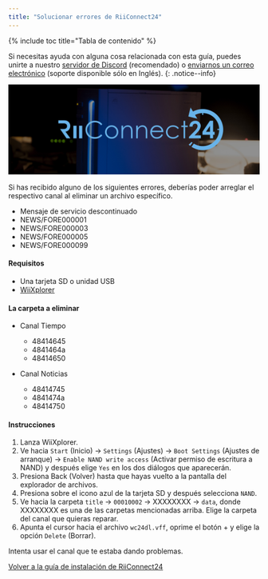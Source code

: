 ```yaml
---
title: "Solucionar errores de RiiConnect24"
---
```


{% include toc title="Tabla de contenido" %}

Si necesitas ayuda con alguna cosa relacionada con esta guía, puedes unirte a nuestro [servidor de Discord](https://discord.gg/b4Y7jfD) (recomendado) o [enviarnos un correo electrónico](mailto:support@riiconnect24.net) (soporte disponible sólo en Inglés).
{: .notice--info}

![Logotipo de RiiConnect24](/images/WiiRC24Logo.jpg)

Si has recibido alguno de los siguientes errores, deberías poder arreglar el respectivo canal al eliminar un archivo específico.

+ Mensaje de servicio descontinuado
+ NEWS/FORE000001
+ NEWS/FORE000003
+ NEWS/FORE000005
+ NEWS/FORE000099

#### Requisitos
* Una tarjeta SD o unidad USB
* [WiiXplorer](https://sourceforge.net/projects/wiixplorer/files/latest/download)

#### La carpeta a eliminar

+ Canal Tiempo
  + 48414645
  + 4841464a
  + 48414650

+ Canal Noticias
  + 48414745
  + 4841474a
  + 48414750

#### Instrucciones

1. Lanza WiiXplorer.
2. Ve hacia `Start` (Inicio) -> `Settings` (Ajustes) -> `Boot Settings` (Ajustes de arranque) -> `Enable NAND write access` (Activar permiso de escritura a NAND) y después elige `Yes` en los dos diálogos que aparecerán.
3. Presiona Back (Volver) hasta que hayas vuelto a la pantalla del explorador de archivos.
4. Presiona sobre el icono azul de la tarjeta SD y después selecciona `NAND`.
5. Ve hacia la carpeta `title` -> `00010002` -> XXXXXXXX -> `data`, donde XXXXXXXX es una de las carpetas mencionadas arriba. Elige la carpeta del canal que quieras reparar.
6. Apunta el cursor hacia el archivo `wc24dl.vff`, oprime el botón + y elige la opción `Delete` (Borrar).

Intenta usar el canal que te estaba dando problemas.

[Volver a la guía de instalación de RiiConnect24](riiconnect24)
